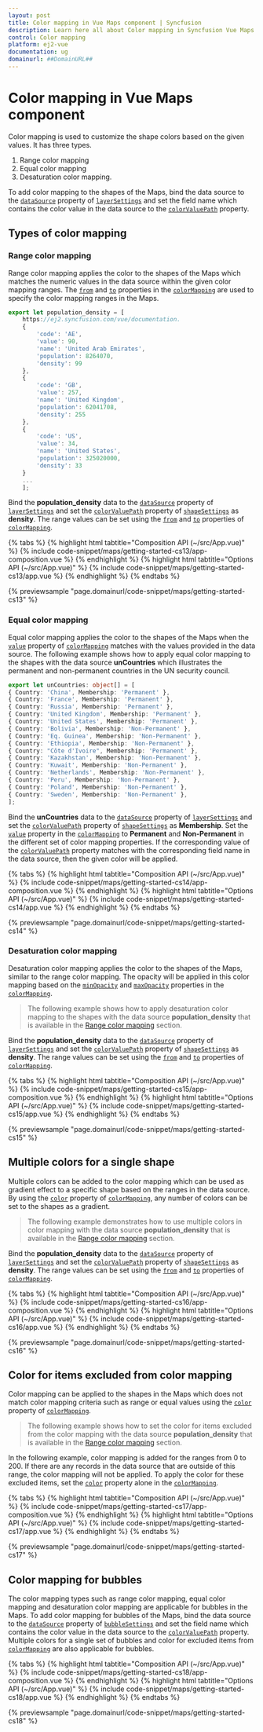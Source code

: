 ```yaml
---
layout: post
title: Color mapping in Vue Maps component | Syncfusion
description: Learn here all about Color mapping in Syncfusion Vue Maps component of Syncfusion Essential JS 2 and more.
control: Color mapping 
platform: ej2-vue
documentation: ug
domainurl: ##DomainURL##
---
```


# Color mapping in Vue Maps component

Color mapping is used to customize the shape colors based on the given values. It has three types.

1. Range color mapping
2. Equal color mapping
3. Desaturation color mapping.

To add color mapping to the shapes of the Maps, bind the data source to the [`dataSource`](https://ej2.syncfusion.com/vue/documentation/api/maps/layerSettingsModel/#datasource) property of [`layerSettings`](https://ej2.syncfusion.com/vue/documentation/api/maps/layerSettingsModel/) and set the field name which contains the color value in the data source to the [`colorValuePath`](https://ej2.syncfusion.com/vue/documentation/api/maps/shapeSettingsModel/#colorvaluepath) property.

## Types of color mapping

### Range color mapping

Range color mapping applies the color to the shapes of the Maps which matches the numeric values in the data source within the given color mapping ranges. The [`from`](https://ej2.syncfusion.com/vue/documentation/api/maps/colorMappingSettingsModel/#from) and [`to`](https://ej2.syncfusion.com/vue/documentation/api/maps/colorMappingSettingsModel/#to) properties in the [`colorMapping`](https://ej2.syncfusion.com/vue/documentation/api/maps/colorMappingSettingsModel/) are used to specify the color mapping ranges in the Maps.

```ts
export let population_density = [
    https://ej2.syncfusion.com/vue/documentation.
    {
        'code': 'AE',
        'value': 90,
        'name': 'United Arab Emirates',
        'population': 8264070,
        'density': 99
    },
    {
        'code': 'GB',
        'value': 257,
        'name': 'United Kingdom',
        'population': 62041708,
        'density': 255
    },
    {
        'code': 'US',
        'value': 34,
        'name': 'United States',
        'population': 325020000,
        'density': 33
    }
    ...
    ];
```

Bind the **population_density** data to the [`dataSource`](https://ej2.syncfusion.com/vue/documentation/api/maps/layerSettingsModel/#datasource) property of [`layerSettings`](https://ej2.syncfusion.com/vue/documentation/api/maps/layerSettingsModel/) and set the [`colorValuePath`](https://ej2.syncfusion.com/vue/documentation/api/maps/shapeSettingsModel/#colorvaluepath) property of [`shapeSettings`](https://ej2.syncfusion.com/vue/documentation/api/maps/shapeSettingsModel/) as **density**. The range values can be set using the [`from`](https://ej2.syncfusion.com/vue/documentation/api/maps/colorMappingSettingsModel/#from) and [`to`](https://ej2.syncfusion.com/vue/documentation/api/maps/colorMappingSettingsModel/#to) properties of [`colorMapping`](https://ej2.syncfusion.com/vue/documentation/api/maps/colorMappingSettingsModel/).

{% tabs %}
{% highlight html tabtitle="Composition API (~/src/App.vue)" %}
{% include code-snippet/maps/getting-started-cs13/app-composition.vue %}
{% endhighlight %}
{% highlight html tabtitle="Options API (~/src/App.vue)" %}
{% include code-snippet/maps/getting-started-cs13/app.vue %}
{% endhighlight %}
{% endtabs %}
        
{% previewsample "page.domainurl/code-snippet/maps/getting-started-cs13" %}

### Equal color mapping

Equal color mapping applies the color to the shapes of the Maps when the [`value`](https://ej2.syncfusion.com/vue/documentation/api/maps/colorMappingSettingsModel/#value) property of [`colorMapping`](https://ej2.syncfusion.com/vue/documentation/api/maps/colorMappingSettingsModel/) matches with the values provided in the data source. The following example shows how to apply equal color mapping to the shapes with the data source **unCountries** which illustrates the permanent and non-permanent countries in the UN security council.

```ts
export let unCountries: object[] = [
{ Country: 'China', Membership: 'Permanent' },
{ Country: 'France', Membership: 'Permanent' },
{ Country: 'Russia', Membership: 'Permanent' },
{ Country: 'United Kingdom', Membership: 'Permanent' },
{ Country: 'United States', Membership: 'Permanent' },
{ Country: 'Bolivia', Membership: 'Non-Permanent' },
{ Country: 'Eq. Guinea', Membership: 'Non-Permanent' },
{ Country: 'Ethiopia', Membership: 'Non-Permanent' },
{ Country: "Côte d'Ivoire", Membership: 'Permanent' },
{ Country: 'Kazakhstan', Membership: 'Non-Permanent' },
{ Country: 'Kuwait', Membership: 'Non-Permanent' },
{ Country: 'Netherlands', Membership: 'Non-Permanent' },
{ Country: 'Peru', Membership: 'Non-Permanent' },
{ Country: 'Poland', Membership: 'Non-Permanent' },
{ Country: 'Sweden', Membership: 'Non-Permanent' },
];
```

Bind the **unCountries** data to the [`dataSource`](https://ej2.syncfusion.com/vue/documentation/api/maps/layerSettingsModel/#datasource) property of [`layerSettings`](https://ej2.syncfusion.com/vue/documentation/api/maps/layerSettingsModel/) and set the [`colorValuePath`](https://ej2.syncfusion.com/vue/documentation/api/maps/shapeSettingsModel/#colorvaluepath) property of [`shapeSettings`](https://ej2.syncfusion.com/vue/documentation/api/maps/shapeSettingsModel/) as **Membership**. Set the [`value`](https://ej2.syncfusion.com/vue/documentation/api/maps/colorMappingSettingsModel/#value) property in the [`colorMapping`](https://ej2.syncfusion.com/vue/documentation/api/maps/colorMappingSettingsModel/) to **Permanent** and **Non-Permanent** in the different set of color mapping properties. If the corresponding value of the [`colorValuePath`](https://ej2.syncfusion.com/vue/documentation/api/maps/shapeSettingsModel/#colorvaluepath) property matches with the corresponding field name in the data source, then the given color will be applied.

{% tabs %}
{% highlight html tabtitle="Composition API (~/src/App.vue)" %}
{% include code-snippet/maps/getting-started-cs14/app-composition.vue %}
{% endhighlight %}
{% highlight html tabtitle="Options API (~/src/App.vue)" %}
{% include code-snippet/maps/getting-started-cs14/app.vue %}
{% endhighlight %}
{% endtabs %}
        
{% previewsample "page.domainurl/code-snippet/maps/getting-started-cs14" %}

### Desaturation color mapping

Desaturation color mapping applies the color to the shapes of the Maps, similar to the range color mapping. The opacity will be applied in this color mapping based on the [`minOpacity`](https://ej2.syncfusion.com/vue/documentation/api/maps/colorMappingSettingsModel/#minopacity) and [`maxOpacity`](https://ej2.syncfusion.com/vue/documentation/api/maps/colorMappingSettingsModel/#maxopacity) properties in the [`colorMapping`](https://ej2.syncfusion.com/vue/documentation/api/maps/colorMappingSettingsModel/).

>The following example shows how to apply desaturation color mapping to the shapes with the data source  **population_density** that is available in the [Range color mapping](#range-color-mapping) section.

Bind the **population_density** data to the [`dataSource`](https://ej2.syncfusion.com/vue/documentation/api/maps/layerSettingsModel/#datasource) property of [`layerSettings`](https://ej2.syncfusion.com/vue/documentation/api/maps/layerSettingsModel/) and set the [`colorValuePath`](https://ej2.syncfusion.com/vue/documentation/api/maps/shapeSettingsModel/#colorvaluepath) property of [`shapeSettings`](https://ej2.syncfusion.com/vue/documentation/api/maps/shapeSettingsModel/) as **density**. The range values can be set using the [`from`](https://ej2.syncfusion.com/vue/documentation/api/maps/colorMappingSettingsModel/#from) and [`to`](https://ej2.syncfusion.com/vue/documentation/api/maps/colorMappingSettingsModel/#to) properties of [`colorMapping`](https://ej2.syncfusion.com/vue/documentation/api/maps/colorMappingSettingsModel/).

{% tabs %}
{% highlight html tabtitle="Composition API (~/src/App.vue)" %}
{% include code-snippet/maps/getting-started-cs15/app-composition.vue %}
{% endhighlight %}
{% highlight html tabtitle="Options API (~/src/App.vue)" %}
{% include code-snippet/maps/getting-started-cs15/app.vue %}
{% endhighlight %}
{% endtabs %}
        
{% previewsample "page.domainurl/code-snippet/maps/getting-started-cs15" %}

## Multiple colors for a single shape

Multiple colors can be added to the color mapping which can be used as gradient effect to a specific shape based on the ranges in the data source. By using the [`color`](https://ej2.syncfusion.com/vue/documentation/api/maps/colorMappingSettingsModel/#color) property of [`colorMapping`](https://ej2.syncfusion.com/vue/documentation/api/maps/colorMappingSettingsModel/), any number of colors can be set to the shapes as a gradient.

>The following example demonstrates how to use multiple colors in color mapping with the data source  **population_density** that is available in the [Range color mapping](#range-color-mapping) section.

Bind the **population_density** data to the [`dataSource`](https://ej2.syncfusion.com/vue/documentation/api/maps/layerSettingsModel/#datasource) property of [`layerSettings`](https://ej2.syncfusion.com/vue/documentation/api/maps/layerSettingsModel/) and set the [`colorValuePath`](https://ej2.syncfusion.com/vue/documentation/api/maps/shapeSettingsModel/#colorvaluepath) property of [`shapeSettings`](https://ej2.syncfusion.com/vue/documentation/api/maps/shapeSettingsModel/) as **density**. The range values can be set using the [`from`](https://ej2.syncfusion.com/vue/documentation/api/maps/colorMappingSettingsModel/#from) and [`to`](https://ej2.syncfusion.com/vue/documentation/api/maps/colorMappingSettingsModel/#to) properties of [`colorMapping`](https://ej2.syncfusion.com/vue/documentation/api/maps/colorMappingSettingsModel/).

{% tabs %}
{% highlight html tabtitle="Composition API (~/src/App.vue)" %}
{% include code-snippet/maps/getting-started-cs16/app-composition.vue %}
{% endhighlight %}
{% highlight html tabtitle="Options API (~/src/App.vue)" %}
{% include code-snippet/maps/getting-started-cs16/app.vue %}
{% endhighlight %}
{% endtabs %}
        
{% previewsample "page.domainurl/code-snippet/maps/getting-started-cs16" %}

## Color for items excluded from color mapping

Color mapping can be applied to the shapes in the Maps which does not match color mapping criteria such as range or equal values using the [`color`](https://ej2.syncfusion.com/vue/documentation/api/maps/colorMappingSettingsModel/#color) property of [`colorMapping`](https://ej2.syncfusion.com/vue/documentation/api/maps/colorMappingSettingsModel/).

>The following example shows how to set the color for items excluded from the color mapping with the data source **population_density** that is available in the [Range color mapping](#range-color-mapping) section.

In the following example, color mapping is added for the ranges from 0 to 200. If there are any records in the data source that are outside of this range, the color mapping will not be applied. To apply the color for these excluded items, set the [`color`](https://ej2.syncfusion.com/vue/documentation/api/maps/colorMappingSettingsModel/#color) property alone in the [`colorMapping`](https://ej2.syncfusion.com/vue/documentation/api/maps/colorMappingSettingsModel/).

{% tabs %}
{% highlight html tabtitle="Composition API (~/src/App.vue)" %}
{% include code-snippet/maps/getting-started-cs17/app-composition.vue %}
{% endhighlight %}
{% highlight html tabtitle="Options API (~/src/App.vue)" %}
{% include code-snippet/maps/getting-started-cs17/app.vue %}
{% endhighlight %}
{% endtabs %}
        
{% previewsample "page.domainurl/code-snippet/maps/getting-started-cs17" %}

## Color mapping for bubbles

The color mapping types such as range color mapping, equal color mapping and desaturation color mapping are applicable for bubbles in the Maps. To add color mapping for bubbles of the Maps, bind the data source to the [`dataSource`](https://ej2.syncfusion.com/vue/documentation/api/maps/bubbleSettingsModel/#datasource) property of [`bubbleSettings`](https://ej2.syncfusion.com/vue/documentation/api/maps/bubbleSettingsModel/) and set the field name which contains the color value in the data source to the [`colorValuePath`](https://ej2.syncfusion.com/vue/documentation/api/maps/bubbleSettingsModel/#colorvaluepath) property. Multiple colors for a single set of bubbles and color for excluded items from [`colorMapping`](https://ej2.syncfusion.com/vue/documentation/api/maps/colorMappingSettingsModel/) are also applicable for bubbles.

{% tabs %}
{% highlight html tabtitle="Composition API (~/src/App.vue)" %}
{% include code-snippet/maps/getting-started-cs18/app-composition.vue %}
{% endhighlight %}
{% highlight html tabtitle="Options API (~/src/App.vue)" %}
{% include code-snippet/maps/getting-started-cs18/app.vue %}
{% endhighlight %}
{% endtabs %}
        
{% previewsample "page.domainurl/code-snippet/maps/getting-started-cs18" %}